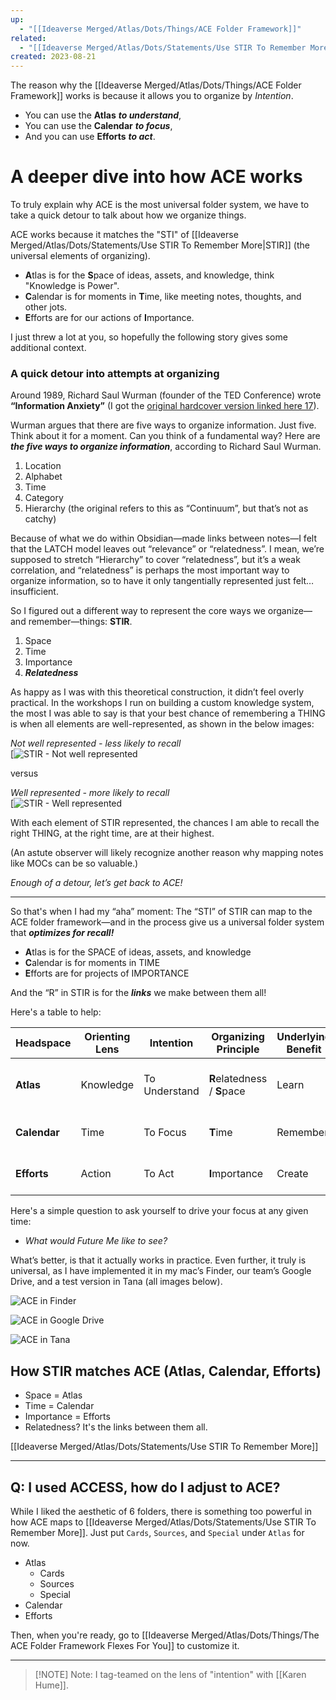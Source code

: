 ```yaml
---
up:
  - "[[Ideaverse Merged/Atlas/Dots/Things/ACE Folder Framework]]"
related:
  - "[[Ideaverse Merged/Atlas/Dots/Statements/Use STIR To Remember More]]"
created: 2023-08-21
---
```

The reason why the [[Ideaverse Merged/Atlas/Dots/Things/ACE Folder Framework]] works is because it allows you to organize by *Intention*.

- You can use the **Atlas** ***to understand***,
- You can use the **Calendar** ***to focus***,
- And you can use **Efforts** ***to act***.

# A deeper dive into how ACE works
To truly explain why ACE is the most universal folder system, we have to take a quick detour to talk about how we organize things.

ACE works because it matches the "STI" of [[Ideaverse Merged/Atlas/Dots/Statements/Use STIR To Remember More|STIR]] (the universal elements of organizing).

- **A**tlas is for the **S**pace of ideas, assets, and knowledge, think "Knowledge is Power".
- **C**alendar is for moments in **T**ime, like meeting notes, thoughts, and other jots.
- **E**fforts are for our actions of **I**mportance.

I just threw a lot at you, so hopefully the following story gives some additional context.
### A quick detour into attempts at organizing
Around 1989, Richard Saul Wurman (founder of the TED Conference) wrote **“Information Anxiety”** (I got the [original hardcover version linked here 17](https://www.amazon.com/Information-Anxiety-Richard-Saul-Wurman/dp/0385243944)).

Wurman argues that there are five ways to organize information. Just five. Think about it for a moment. Can you think of a fundamental way? Here are _**the five ways to organize information**_, according to Richard Saul Wurman.

1. Location
2. Alphabet
3. Time
4. Category
5. Hierarchy (the original refers to this as “Continuum”, but that’s not as catchy)

Because of what we do within Obsidian—made links between notes—I felt that the LATCH model leaves out “relevance” or “relatedness”. I mean, we’re supposed to stretch “Hierarchy” to cover “relatedness”, but it’s a weak correlation, and “relatedness” is perhaps the most important way to organize information, so to have it only tangentially represented just felt…insufficient.

So I figured out a different way to represent the core ways we organize—and remember—things: **STIR**.

1. Space
2. Time
3. Importance
4. _**Relatedness**_

As happy as I was with this theoretical construction, it didn’t feel overly practical. In the workshops I run on building a custom knowledge system, the most I was able to say is that your best chance of remembering a THING is when all elements are well-represented, as shown in the below images:

_Not well represented - less likely to recall_  
[![STIR - Not well represented](https://forum.obsidian.md/uploads/default/optimized/3X/3/2/3265bec0668c426ff5898309909b0f7d0e80a5ae_2_690x388.png)

versus

_Well represented - more likely to recall_  
[![STIR - Well represented](https://forum.obsidian.md/uploads/default/optimized/3X/a/1/a1f3d4d9cde4ddbe184284ef92437310f9616a26_2_690x387.png)

With each element of STIR represented, the chances I am able to recall the right THING, at the right time, are at their highest. 

(An astute observer will likely recognize another reason why mapping notes like MOCs can be so valuable.)

_Enough of a detour, let’s get back to ACE!_

---

So that's when I had my “aha” moment: The “STI” of STIR can map to the ACE folder framework—and in the process give us a universal folder system that ***optimizes for recall!*** 

- **A**tlas is for the SPACE of ideas, assets, and knowledge
- **C**alendar is for moments in TIME
- **E**fforts are for projects of IMPORTANCE

And the “R” in STIR is for the _**links**_ we make between them all!

Here's a table to help:

| Headspace        | Orienting Lens | Intention     | Organizing Principle | Underlying Benefit | Guiding Question              |
| ------------ | -------------- | ------------- | -------------------- | ------------------ | ----------------------------- |
| **Atlas**    | Knowledge      | To Understand | **R**elatedness / **S**pace                | Learn              | _Where would you like to go?_ |
| **Calendar** | Time           | To Focus      | **T**ime                 | Remember           | _What's on your mind?_        |
| **Efforts**  | Action         | To Act        | **I**mportance           | Create             | _What can you work on?_       |

Here's a simple question to ask yourself to drive your focus at any given time:

- *What would Future Me like to see?*

What’s better, is that it actually works in practice. Even further, it truly is universal, as I have implemented it in my mac’s Finder, our team’s Google Drive, and a test version in Tana (all images below).

![ACE in Finder](https://forum.obsidian.md/uploads/default/original/3X/b/c/bcc81adde72791148c7724fa65fd57d27decaba6.png)

![ACE in Google Drive](https://forum.obsidian.md/uploads/default/original/3X/8/8/889177be487cfe73b1b83dbffaeb3f2c1254d709.png)

![ACE in Tana](https://forum.obsidian.md/uploads/default/original/3X/5/e/5e870c69ca77991e940bdd01ed727098bfef94f7.png)



## How STIR matches ACE (Atlas, Calendar, Efforts)
- Space = Atlas
- Time = Calendar
- Importance = Efforts
- Relatedness? It's the links between them all.

[[Ideaverse Merged/Atlas/Dots/Statements/Use STIR To Remember More]]

---
## Q: I used ACCESS, how do I adjust to ACE?
While I liked the aesthetic of 6 folders, there is something too powerful in how ACE maps to [[Ideaverse Merged/Atlas/Dots/Statements/Use STIR To Remember More]]. Just put `Cards`, `Sources`, and `Special` under `Atlas` for now.

- Atlas
	- Cards
	- Sources
	- Special
- Calendar
- Efforts

Then, when you're ready, go to [[Ideaverse Merged/Atlas/Dots/Things/The ACE Folder Framework Flexes For You]] to customize it.

---

> [!NOTE] Note: I tag-teamed on the lens of "intention" with [[Karen Hume]].
